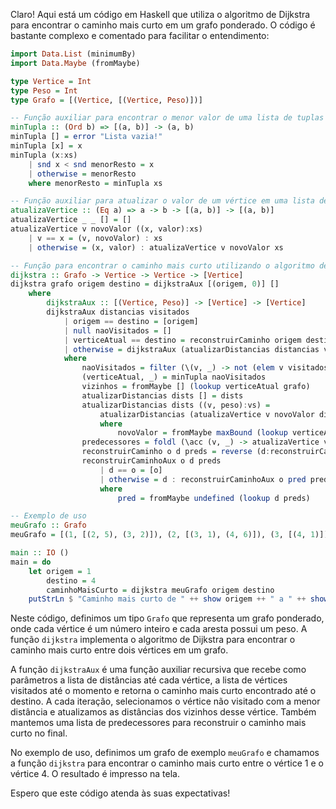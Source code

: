 Claro! Aqui está um código em Haskell que utiliza o algoritmo de Dijkstra para encontrar o caminho mais curto em um grafo ponderado. O código é bastante complexo e comentado para facilitar o entendimento:

```haskell
import Data.List (minimumBy)
import Data.Maybe (fromMaybe)

type Vertice = Int
type Peso = Int
type Grafo = [(Vertice, [(Vertice, Peso)])]

-- Função auxiliar para encontrar o menor valor de uma lista de tuplas
minTupla :: (Ord b) => [(a, b)] -> (a, b)
minTupla [] = error "Lista vazia!"
minTupla [x] = x
minTupla (x:xs)
    | snd x < snd menorResto = x
    | otherwise = menorResto
    where menorResto = minTupla xs

-- Função auxiliar para atualizar o valor de um vértice em uma lista de tuplas
atualizaVertice :: (Eq a) => a -> b -> [(a, b)] -> [(a, b)]
atualizaVertice _ _ [] = []
atualizaVertice v novoValor ((x, valor):xs) 
    | v == x = (v, novoValor) : xs
    | otherwise = (x, valor) : atualizaVertice v novoValor xs

-- Função para encontrar o caminho mais curto utilizando o algoritmo de Dijkstra
dijkstra :: Grafo -> Vertice -> Vertice -> [Vertice]
dijkstra grafo origem destino = dijkstraAux [(origem, 0)] []
    where
        dijkstraAux :: [(Vertice, Peso)] -> [Vertice] -> [Vertice]
        dijkstraAux distancias visitados
            | origem == destino = [origem]
            | null naoVisitados = []
            | verticeAtual == destino = reconstruirCaminho origem destino predecessores
            | otherwise = dijkstraAux (atualizarDistancias distancias vizinhos) (verticeAtual:visitados)
            where
                naoVisitados = filter (\(v, _) -> not (elem v visitados)) distancias
                (verticeAtual, _) = minTupla naoVisitados
                vizinhos = fromMaybe [] (lookup verticeAtual grafo)
                atualizarDistancias dists [] = dists
                atualizarDistancias dists ((v, peso):vs) =
                    atualizarDistancias (atualizaVertice v novoValor dists) vs
                    where
                        novoValor = fromMaybe maxBound (lookup verticeAtual dists) + peso
                predecessores = foldl (\acc (v, _) -> atualizaVertice v verticeAtual acc) [] vizinhos
                reconstruirCaminho o d preds = reverse (d:reconstruirCaminhoAux o d preds)
                reconstruirCaminhoAux o d preds
                    | d == o = [o]
                    | otherwise = d : reconstruirCaminhoAux o pred preds
                    where
                        pred = fromMaybe undefined (lookup d preds)

-- Exemplo de uso
meuGrafo :: Grafo
meuGrafo = [(1, [(2, 5), (3, 2)]), (2, [(3, 1), (4, 6)]), (3, [(4, 1)]), (4, [])]

main :: IO ()
main = do
    let origem = 1
        destino = 4
        caminhoMaisCurto = dijkstra meuGrafo origem destino
    putStrLn $ "Caminho mais curto de " ++ show origem ++ " a " ++ show destino ++ ": " ++ show caminhoMaisCurto
```

Neste código, definimos um tipo `Grafo` que representa um grafo ponderado, onde cada vértice é um número inteiro e cada aresta possui um peso. A função `dijkstra` implementa o algoritmo de Dijkstra para encontrar o caminho mais curto entre dois vértices em um grafo.

A função `dijkstraAux` é uma função auxiliar recursiva que recebe como parâmetros a lista de distâncias até cada vértice, a lista de vértices visitados até o momento e retorna o caminho mais curto encontrado até o destino. A cada iteração, selecionamos o vértice não visitado com a menor distância e atualizamos as distâncias dos vizinhos desse vértice. Também mantemos uma lista de predecessores para reconstruir o caminho mais curto no final.

No exemplo de uso, definimos um grafo de exemplo `meuGrafo` e chamamos a função `dijkstra` para encontrar o caminho mais curto entre o vértice 1 e o vértice 4. O resultado é impresso na tela.

Espero que este código atenda às suas expectativas!
